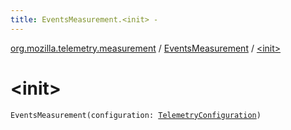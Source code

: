 ```yaml
---
title: EventsMeasurement.<init> - 
---
```


[org.mozilla.telemetry.measurement](../index.html) / [EventsMeasurement](index.html) / [&lt;init&gt;](./-init-.html)

# &lt;init&gt;

`EventsMeasurement(configuration: `[`TelemetryConfiguration`](../../org.mozilla.telemetry.config/-telemetry-configuration/index.html)`)`